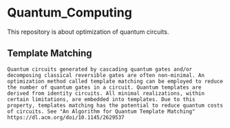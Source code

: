 # Quantum_Computing
This repository is about optimization of quantum circuits.

## Template Matching ##
```Quantum circuits generated by cascading quantum gates and/or decomposing classical reversible gates are often non-minimal. An optimization method called template matching can be employed to reduce the number of quantum gates in a circuit. Quantum templates are derived from identity circuits. All minimal realizations, within certain limitations, are embedded into templates. Due to this property, templates matching has the potential to reduce quantum costs of circuits. See "An Algorithm for Quantum Template Matching" https://dl.acm.org/doi/10.1145/2629537```

